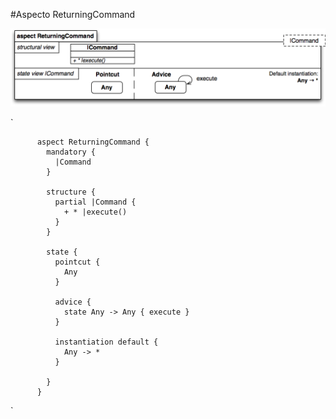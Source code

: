 #Aspecto ReturningCommand

!["Aspecto ReturningCommand"](img/ReturningCommand.png "Aspecto ReturningCommand")

`


          aspect ReturningCommand {
		    mandatory {
			  |Command
			}
			
		    structure {
			  partial |Command {
			    + * |execute()
			  }
			}
			
			state {
			  pointcut {
			    Any
			  }
			  
			  advice {
			    state Any -> Any { execute }
			  }
			  
			  instantiation default {
			    Any -> *
			  }
			  
			}
		  }


`
